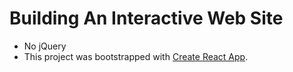 # Building An Interactive Web Site

- No jQuery
- This project was bootstrapped with [Create React App](https://github.com/facebookincubator/create-react-app).


